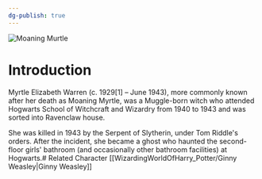 ```yaml
---
dg-publish: true
---
```

![Moaning Murtle](http://rxbg5ysja.bkt.gdipper.com/Moaning_Murtle.png)
# Introduction
Myrtle Elizabeth Warren (c. 1929[1] – June 1943), more commonly known after her death as Moaning Myrtle, was a Muggle-born witch who attended Hogwarts School of Witchcraft and Wizardry from 1940 to 1943 and was sorted into Ravenclaw house.

She was killed in 1943 by the Serpent of Slytherin, under Tom Riddle's orders. After the incident, she became a ghost who haunted the second-floor girls' bathroom (and occasionally other bathroom facilities) at Hogwarts.# Related Character
[[WizardingWorldOfHarry_Potter/Ginny Weasley\|Ginny Weasley]]
